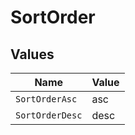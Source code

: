 # SortOrder


## Values

| Name            | Value           |
| --------------- | --------------- |
| `SortOrderAsc`  | asc             |
| `SortOrderDesc` | desc            |